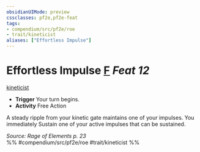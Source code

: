 ```yaml
---
obsidianUIMode: preview
cssclasses: pf2e,pf2e-feat
tags:
- compendium/src/pf2e/roe
- trait/kineticist
aliases: ["Effortless Impulse"]
---
```

# Effortless Impulse  [F](rules/core-rulebook/chapter-9-playing-the-game.md#Actions "Free Action") *Feat 12*  
[kineticist](rules/traits/kineticist-roe.md "Kineticist Class Trait")  

- **Trigger** Your turn begins.
- **Activity** Free Action

A steady ripple from your kinetic gate maintains one of your impulses. You immediately Sustain one of your active impulses that can be sustained.

*Source: Rage of Elements p. 23*  
%% #compendium/src/pf2e/roe #trait/kineticist %%